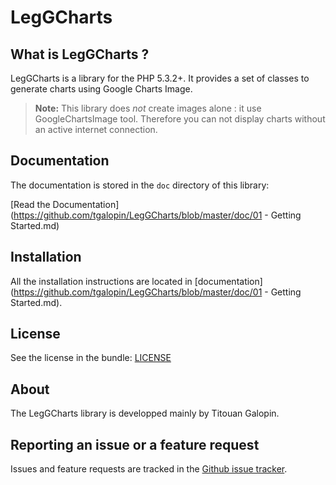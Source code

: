 LegGCharts
===========

What is LegGCharts ?
---------------------

LegGCharts is a library for the PHP 5.3.2+. It provides a set of classes to generate charts using
Google Charts Image.

> **Note:** This library does *not* create images alone : it use GoogleChartsImage tool.
> Therefore you can not display charts without an active internet connection.

Documentation
-------------

The documentation is stored in the `doc` directory of this library:

[Read the Documentation](https://github.com/tgalopin/LegGCharts/blob/master/doc/01 - Getting Started.md)

Installation
------------

All the installation instructions are located in [documentation](https://github.com/tgalopin/LegGCharts/blob/master/doc/01 - Getting Started.md).

License
-------

See the license in the bundle: [LICENSE](https://github.com/tgalopin/LegGCharts/blob/master/LICENSE.md)

About
-----

The LegGCharts library is developped mainly by Titouan Galopin.

Reporting an issue or a feature request
---------------------------------------

Issues and feature requests are tracked in the [Github issue tracker](https://github.com/tgalopin/LegGCharts/issues).